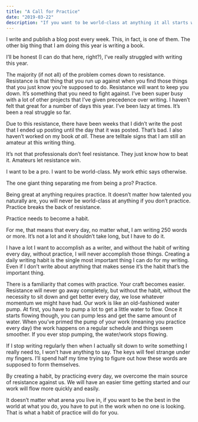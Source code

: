 ```yaml
---
title: "A Call for Practice"
date: "2019-03-22"
description: "If you want to be world-class at anything it all starts with practice."
---
```


I write and publish a blog post every week. This, in fact, is one of them. The other big thing that I am doing this year is writing a book.

I’ll be honest (I can do that here, right?), I’ve really struggled with writing this year.

The majority (if not all) of the problem comes down to resistance. Resistance is that thing that you run up against when you find those things that you just know you’re supposed to do. Resistance will want to keep you down. It’s something that you need to fight against. I’ve been super busy with a lot of other projects that I’ve given precedence over writing. I haven’t felt that great for a number of days this year. I’ve been lazy at times. It’s been a real struggle so far.

Due to this resistance, there have been weeks that I didn’t write the post that I ended up posting until the day that it was posted. That’s bad. I also haven’t worked on my book _at all_. These are telltale signs that I am still an amateur at this writing thing.

It’s not that professionals don’t feel resistance. They just know how to beat it. Amateurs let resistance win.

I want to be a pro. I want to be world-class. My work ethic says otherwise.

The one giant thing separating me from being a pro? Practice.

Being great at anything requires practice. It doesn’t matter how talented you naturally are, you will never be world-class at anything if you don’t practice. Practice breaks the back of resistance.

Practice needs to become a habit.

For me, that means that every day, no matter what, I am writing 250 words or more. It’s not a lot and it shouldn’t take long, but I have to do it.

I have a lot I want to accomplish as a writer, and without the habit of writing every day, without practice, I will never accomplish those things. Creating a daily writing habit is the single most important thing I can do for my writing. Even if I don’t write about anything that makes sense it’s the habit that’s the important thing.

There is a familiarity that comes with practice. Your craft becomes easier. Resistance will never go away completely, but without the habit, without the necessity to sit down and get better every day, we lose whatever momentum we might have had. Our work is like an old-fashioned water pump. At first, you have to pump a lot to get a little water to flow. Once it starts flowing though, you can pump less and get the same amount of water. When you’ve primed the pump of your work (meaning you practice every day) the work happens on a regular schedule and things seem smoother. If you ever stop pumping, the water/work stops flowing.

If I stop writing regularly then when I actually sit down to write something I really need to, I won’t have anything to say. The keys will feel strange under my fingers. I’ll spend half my time trying to figure out how these words are supposed to form themselves.

By creating a habit, by practicing every day, we overcome the main source of resistance against us. We will have an easier time getting started and our work will flow more quickly and easily.

It doesn’t matter what arena you live in, if you want to be the best in the world at what you do, you have to put in the work when no one is looking. That is what a habit of practice will do for you.
